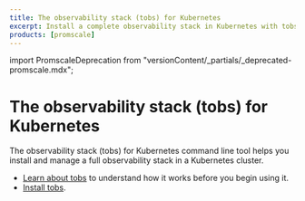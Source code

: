```yaml
---
title: The observability stack (tobs) for Kubernetes
excerpt: Install a complete observability stack in Kubernetes with tobs
products: [promscale]
---
```


import PromscaleDeprecation from "versionContent/_partials/_deprecated-promscale.mdx";

# The observability stack (tobs) for Kubernetes

<PromscaleDeprecation />

The observability stack (tobs) for Kubernetes command line tool helps you
install and manage a full observability stack in a Kubernetes cluster.

*   [Learn about tobs][about-tobs] to understand how it works before you begin
    using it.
*   [Install tobs][tobs-install].

[about-tobs]: /promscale/:currentVersion:/tobs/about/
[tobs-install]: /promscale/:currentVersion:/tobs/tobs/
